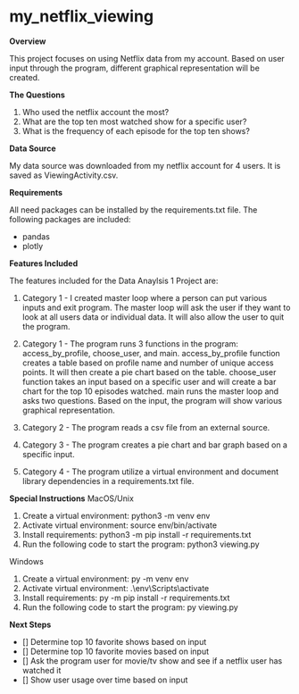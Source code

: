 # my_netflix_viewing

**Overview** 

This project focuses on using Netflix data from my account. Based on user input through the program, different graphical representation will be created. 


**The Questions** 
1) Who used the netflix account the most?
2) What are the top ten most watched show for a specific user? 
3) What is the frequency of each episode for the top ten shows?

**Data Source**

My data source was downloaded from my netflix account for 4 users. It is saved as ViewingActivity.csv. 

**Requirements**

All need packages can be installed by the requirements.txt file. The following packages are included:
- pandas
- plotly

**Features Included**

The features included for the Data Anaylsis 1 Project are: 

1) Category 1 - I created master loop where a person can put various inputs and exit program. The master loop will ask the user if they want to look at all users data or individual data. It will also allow the user to quit the program. 

2) Category 1 - The program runs 3 functions in the program: access_by_profile, choose_user, and main. access_by_profile function creates a table based on profile name and number of unique access points. It will then create a pie chart based on the table. choose_user function takes an input based on a specific user and will create a bar chart for the top 10 episodes watched. main runs the master loop and asks two questions. Based on the input, the program will show various graphical representation. 

3) Category 2 - The program reads a csv file from an external source. 

4) Category 3 - The program creates a pie chart and bar graph based on a specific input. 

5) Category 4 - The program utilize a virtual environment and document library dependencies in a requirements.txt file.


**Special Instructions**
MacOS/Unix

1. Create a virtual environment: python3 -m venv env
2. Activate virtual environment: source env/bin/activate
3. Install requirements: python3 -m pip install -r requirements.txt
4. Run the following code to start the program: python3 viewing.py

Windows
1. Create a virtual environment: py -m venv env
2. Activate virtual environment: .\env\Scripts\activate
3. Install requirements: py -m pip install -r requirements.txt
4. Run the following code to start the program: py viewing.py

**Next Steps**
- [] Determine top 10 favorite shows based on input
- [] Determine top 10 favorite movies based on input
- [] Ask the program user for movie/tv show and see if a netflix user has watched it
- [] Show user usage over time based on input